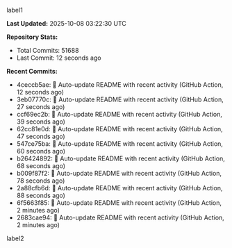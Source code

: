 
label1 
<!-- ACTIVITY_START -->
**Last Updated:** 2025-10-08 03:22:30 UTC

**Repository Stats:**
- Total Commits: 51688
- Last Commit: 12 seconds ago

**Recent Commits:**
- 4ceccb5ae: 🤖 Auto-update README with recent activity (GitHub Action, 12 seconds ago)
- 3eb07770c: 🤖 Auto-update README with recent activity (GitHub Action, 27 seconds ago)
- ccf69ec2b: 🤖 Auto-update README with recent activity (GitHub Action, 39 seconds ago)
- 62cc81e0d: 🤖 Auto-update README with recent activity (GitHub Action, 47 seconds ago)
- 547ce75ba: 🤖 Auto-update README with recent activity (GitHub Action, 60 seconds ago)
- b26424892: 🤖 Auto-update README with recent activity (GitHub Action, 68 seconds ago)
- b009f87f2: 🤖 Auto-update README with recent activity (GitHub Action, 78 seconds ago)
- 2a88cfb6d: 🤖 Auto-update README with recent activity (GitHub Action, 88 seconds ago)
- 6f5663f85: 🤖 Auto-update README with recent activity (GitHub Action, 2 minutes ago)
- 2683cae94: 🤖 Auto-update README with recent activity (GitHub Action, 2 minutes ago)
<!-- ACTIVITY_END -->

label2
